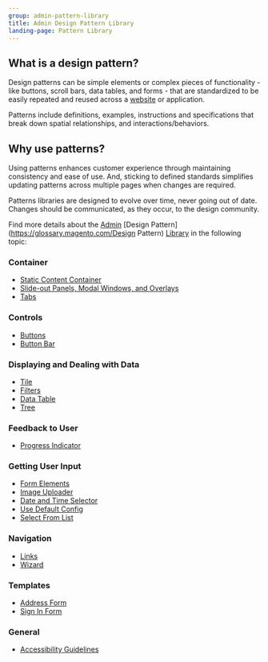 ```yaml
---
group: admin-pattern-library
title: Admin Design Pattern Library
landing-page: Pattern Library
---
```

## What is a design pattern?

Design patterns can be simple elements or complex pieces of functionality - like buttons, scroll bars, data tables, and forms - that are standardized to be easily repeated and reused across a [website](https://glossary.magento.com/website) or application.

Patterns include definitions, examples, instructions and specifications that break down spatial relationships, and interactions/behaviors.

## Why use patterns?

Using patterns enhances customer experience through maintaining consistency and ease of use. And, sticking to defined standards simplifies updating patterns across multiple pages when changes are required.

Patterns libraries are designed to evolve over time, never going out of date. Changes should be communicated, as they occur, to the design community.

Find more details about the [Admin](https://glossary.magento.com/Admin) [Design Pattern](https://glossary.magento.com/Design Pattern) [Library](https://glossary.magento.com/Library) in the following topic:

### Container

* [Static Content Container](containers/staticContentContainer/contentContainer.html)
* [Slide-out Panels, Modal Windows, and Overlays](containers/slideouts-modals-overlays/slideouts-modals-overalys.html)
* [Tabs](containers/tabs/tabs.html)

### Controls

* [Buttons](controls/buttons/buttons.html)
* [Button Bar](controls/button-bar/button-bar.html)

### Displaying and Dealing with Data

* [Tile](displaying-data/tile/tile.html)
* [Filters](filters/data-table-filters/filtering.html)
* [Data Table](displaying-data/datatable/datatable.html)
* [Tree](displaying-data/tree/tree.html)

### Feedback to User

* [Progress Indicator](feedbackToUser/progressIndicator/progressIndicator.html)

### Getting User Input

* [Form Elements](getting-user-input/form_elements/form_elements.html)
* [Image Uploader](getting-user-input/image_uploader/image_uploader.html)
* [Date and Time Selector](getting-user-input/date_time_selector/date_time_selector.html)
* [Use Default Config](getting-user-input/use_default_config/use_default_config.html)
* [Select From List](getting-user-input/select_from_list/select_from_list.html)

### Navigation

* [Links](navigation/links/links.html)
* [Wizard](navigation/wizard/wizard.html)

### Templates

* [Address Form](templates/address-form/address-form.html)
* [Sign In Form](templates/sign-in-form/sign-in-form.html)

### General

* [Accessibility Guidelines](general/accessibilityguideline/accessibilityGuideline.html)
